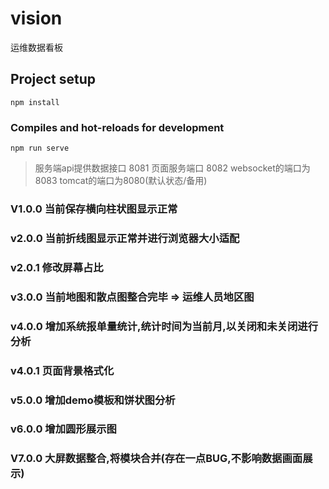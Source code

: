 # vision
运维数据看板

## Project setup
```
npm install
```

### Compiles and hot-reloads for development
```
npm run serve
```

> 服务端api提供数据接口 8081
> 页面服务端口 8082
> websocket的端口为8083
> tomcat的端口为8080(默认状态/备用)

### V1.0.0 当前保存横向柱状图显示正常
### v2.0.0 当前折线图显示正常并进行浏览器大小适配
### v2.0.1 修改屏幕占比
### v3.0.0 当前地图和散点图整合完毕 => 运维人员地区图
### v4.0.0 增加系统报单量统计,统计时间为当前月,以关闭和未关闭进行分析
### v4.0.1 页面背景格式化
### v5.0.0 增加demo模板和饼状图分析
### v6.0.0 增加圆形展示图
### V7.0.0 大屏数据整合,将模块合并(存在一点BUG,不影响数据画面展示)